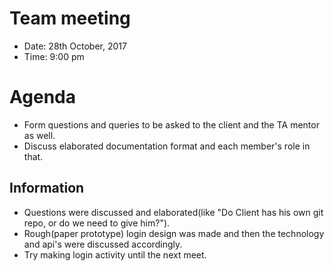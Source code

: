 # Team meeting
* Date: 28th October, 2017
* Time: 9:00 pm

# Agenda
* Form questions and queries to be asked to the client and the TA mentor as well.
* Discuss elaborated documentation format and each member's role in that.

## Information
* Questions were discussed and elaborated(like "Do Client has his own git repo, or do we need to give him?").
* Rough(paper prototype) login design was made and then the technology and api's were discussed accordingly.
* Try making login activity until the next meet.
